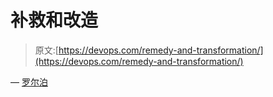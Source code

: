 # 补救和改造

> 原文:[https://devops.com/remedy-and-transformation/](https://devops.com/remedy-and-transformation/)

— [罗尔泊](https://devops.com/author/breselman/)